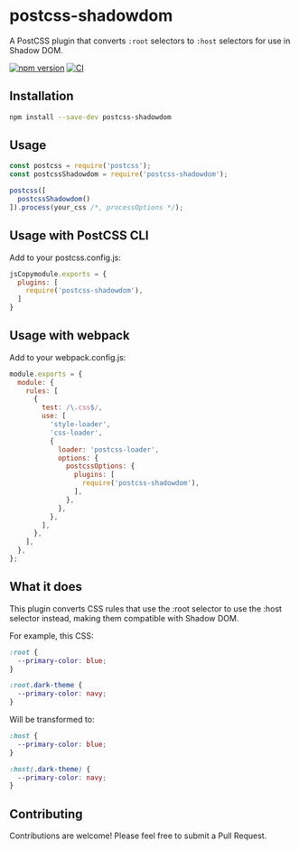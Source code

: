 # postcss-shadowdom

A PostCSS plugin that converts `:root` selectors to `:host` selectors for use in Shadow DOM.

[![npm version](https://badge.fury.io/js/postcss-shadowdom.svg)](https://badge.fury.io/js/postcss-shadowdom)
[![CI](https://github.com/jadamita/postcss-shadowdom/actions/workflows/ci.yml/badge.svg)](https://github.com/jadamita/postcss-shadowdom/actions/workflows/ci.yml)

## Installation

```bash
npm install --save-dev postcss-shadowdom
```

## Usage

```js
const postcss = require('postcss');
const postcssShadowdom = require('postcss-shadowdom');

postcss([
  postcssShadowdom()
]).process(your_css /*, processOptions */);
```

## Usage with PostCSS CLI
Add to your postcss.config.js:
```js
jsCopymodule.exports = {
  plugins: [
    require('postcss-shadowdom'),
  ]
}
```

## Usage with webpack
Add to your webpack.config.js:
```js
module.exports = {
  module: {
    rules: [
      {
        test: /\.css$/,
        use: [
          'style-loader',
          'css-loader',
          {
            loader: 'postcss-loader',
            options: {
              postcssOptions: {
                plugins: [
                  require('postcss-shadowdom'),
                ],
              },
            },
          },
        ],
      },
    ],
  },
};
```

## What it does
This plugin converts CSS rules that use the :root selector to use the :host selector instead, making them compatible with Shadow DOM.

For example, this CSS:
```css
:root {
  --primary-color: blue;
}

:root.dark-theme {
  --primary-color: navy;
}
```

Will be transformed to:
```css
:host {
  --primary-color: blue;
}

:host(.dark-theme) {
  --primary-color: navy;
}
```

## Contributing
Contributions are welcome! Please feel free to submit a Pull Request.
